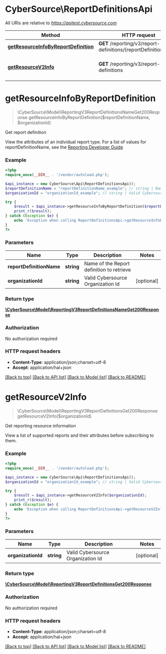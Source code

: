 # CyberSource\ReportDefinitionsApi

All URIs are relative to *https://apitest.cybersource.com*

Method | HTTP request | Description
------------- | ------------- | -------------
[**getResourceInfoByReportDefinition**](ReportDefinitionsApi.md#getResourceInfoByReportDefinition) | **GET** /reporting/v3/report-definitions/{reportDefinitionName} | Get report definition
[**getResourceV2Info**](ReportDefinitionsApi.md#getResourceV2Info) | **GET** /reporting/v3/report-definitions | Get reporting resource information


# **getResourceInfoByReportDefinition**
> \CyberSource\Model\ReportingV3ReportDefinitionsNameGet200Response getResourceInfoByReportDefinition($reportDefinitionName, $organizationId)

Get report definition

View the attributes of an individual report type. For a list of values for reportDefinitionName, see the [Reporting Developer Guide](https://www.cybersource.com/developers/documentation/reporting_and_reconciliation/)

### Example
```php
<?php
require_once(__DIR__ . '/vendor/autoload.php');

$api_instance = new CyberSource\Api\ReportDefinitionsApi();
$reportDefinitionName = "reportDefinitionName_example"; // string | Name of the Report definition to retrieve
$organizationId = "organizationId_example"; // string | Valid Cybersource Organization Id

try {
    $result = $api_instance->getResourceInfoByReportDefinition($reportDefinitionName, $organizationId);
    print_r($result);
} catch (Exception $e) {
    echo 'Exception when calling ReportDefinitionsApi->getResourceInfoByReportDefinition: ', $e->getMessage(), PHP_EOL;
}
?>
```

### Parameters

Name | Type | Description  | Notes
------------- | ------------- | ------------- | -------------
 **reportDefinitionName** | **string**| Name of the Report definition to retrieve |
 **organizationId** | **string**| Valid Cybersource Organization Id | [optional]

### Return type

[**\CyberSource\Model\ReportingV3ReportDefinitionsNameGet200Response**](../Model/ReportingV3ReportDefinitionsNameGet200Response.md)

### Authorization

No authorization required

### HTTP request headers

 - **Content-Type**: application/json;charset=utf-8
 - **Accept**: application/hal+json

[[Back to top]](#) [[Back to API list]](../../README.md#documentation-for-api-endpoints) [[Back to Model list]](../../README.md#documentation-for-models) [[Back to README]](../../README.md)

# **getResourceV2Info**
> \CyberSource\Model\ReportingV3ReportDefinitionsGet200Response getResourceV2Info($organizationId)

Get reporting resource information

View a list of supported reports and their attributes before subscribing to them.

### Example
```php
<?php
require_once(__DIR__ . '/vendor/autoload.php');

$api_instance = new CyberSource\Api\ReportDefinitionsApi();
$organizationId = "organizationId_example"; // string | Valid Cybersource Organization Id

try {
    $result = $api_instance->getResourceV2Info($organizationId);
    print_r($result);
} catch (Exception $e) {
    echo 'Exception when calling ReportDefinitionsApi->getResourceV2Info: ', $e->getMessage(), PHP_EOL;
}
?>
```

### Parameters

Name | Type | Description  | Notes
------------- | ------------- | ------------- | -------------
 **organizationId** | **string**| Valid Cybersource Organization Id | [optional]

### Return type

[**\CyberSource\Model\ReportingV3ReportDefinitionsGet200Response**](../Model/ReportingV3ReportDefinitionsGet200Response.md)

### Authorization

No authorization required

### HTTP request headers

 - **Content-Type**: application/json;charset=utf-8
 - **Accept**: application/hal+json

[[Back to top]](#) [[Back to API list]](../../README.md#documentation-for-api-endpoints) [[Back to Model list]](../../README.md#documentation-for-models) [[Back to README]](../../README.md)

